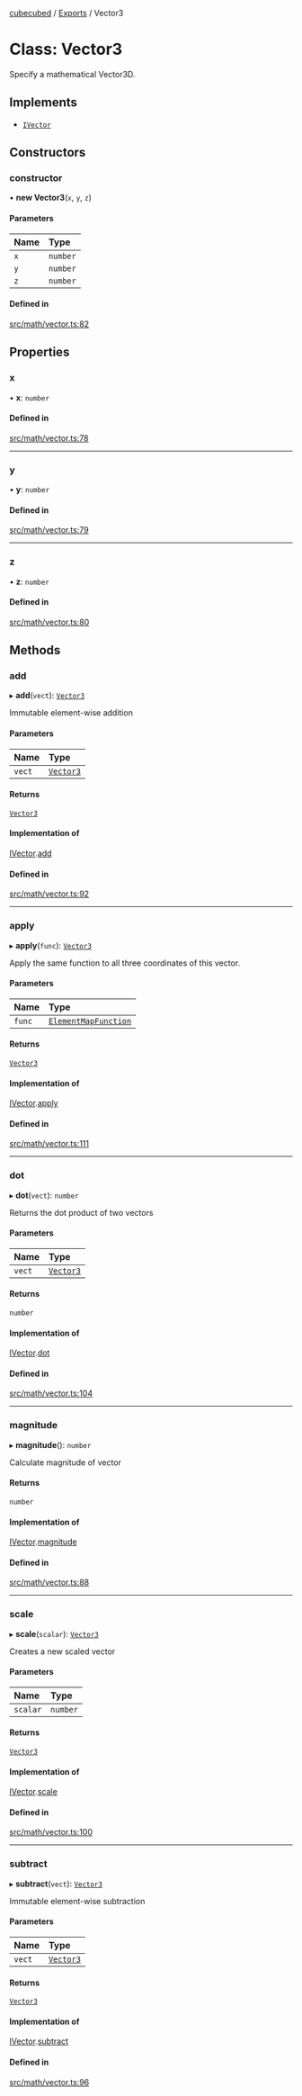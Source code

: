 [cubecubed](/reference/README.md) / [Exports](/reference/modules.md) / Vector3

# Class: Vector3

Specify a mathematical Vector3D.

## Implements

- [`IVector`](/reference/interfaces/IVector.md)

## Constructors

### constructor

• **new Vector3**(`x`, `y`, `z`)

#### Parameters

| Name | Type |
| :------ | :------ |
| `x` | `number` |
| `y` | `number` |
| `z` | `number` |

#### Defined in

[src/math/vector.ts:82](https://github.com/imaphatduc/cubecubed/blob/8295992/src/math/vector.ts#L82)

## Properties

### x

• **x**: `number`

#### Defined in

[src/math/vector.ts:78](https://github.com/imaphatduc/cubecubed/blob/8295992/src/math/vector.ts#L78)

___

### y

• **y**: `number`

#### Defined in

[src/math/vector.ts:79](https://github.com/imaphatduc/cubecubed/blob/8295992/src/math/vector.ts#L79)

___

### z

• **z**: `number`

#### Defined in

[src/math/vector.ts:80](https://github.com/imaphatduc/cubecubed/blob/8295992/src/math/vector.ts#L80)

## Methods

### add

▸ **add**(`vect`): [`Vector3`](/reference/classes/Vector3.md)

Immutable element-wise addition

#### Parameters

| Name | Type |
| :------ | :------ |
| `vect` | [`Vector3`](/reference/classes/Vector3.md) |

#### Returns

[`Vector3`](/reference/classes/Vector3.md)

#### Implementation of

[IVector](/reference/interfaces/IVector.md).[add](/reference/interfaces/IVector.md#add)

#### Defined in

[src/math/vector.ts:92](https://github.com/imaphatduc/cubecubed/blob/8295992/src/math/vector.ts#L92)

___

### apply

▸ **apply**(`func`): [`Vector3`](/reference/classes/Vector3.md)

Apply the same function to all three coordinates of this vector.

#### Parameters

| Name | Type |
| :------ | :------ |
| `func` | [`ElementMapFunction`](/reference/types/ElementMapFunction.md) |

#### Returns

[`Vector3`](/reference/classes/Vector3.md)

#### Implementation of

[IVector](/reference/interfaces/IVector.md).[apply](/reference/interfaces/IVector.md#apply)

#### Defined in

[src/math/vector.ts:111](https://github.com/imaphatduc/cubecubed/blob/8295992/src/math/vector.ts#L111)

___

### dot

▸ **dot**(`vect`): `number`

Returns the dot product of two vectors

#### Parameters

| Name | Type |
| :------ | :------ |
| `vect` | [`Vector3`](/reference/classes/Vector3.md) |

#### Returns

`number`

#### Implementation of

[IVector](/reference/interfaces/IVector.md).[dot](/reference/interfaces/IVector.md#dot)

#### Defined in

[src/math/vector.ts:104](https://github.com/imaphatduc/cubecubed/blob/8295992/src/math/vector.ts#L104)

___

### magnitude

▸ **magnitude**(): `number`

Calculate magnitude of vector

#### Returns

`number`

#### Implementation of

[IVector](/reference/interfaces/IVector.md).[magnitude](/reference/interfaces/IVector.md#magnitude)

#### Defined in

[src/math/vector.ts:88](https://github.com/imaphatduc/cubecubed/blob/8295992/src/math/vector.ts#L88)

___

### scale

▸ **scale**(`scalar`): [`Vector3`](/reference/classes/Vector3.md)

Creates a new scaled vector

#### Parameters

| Name | Type |
| :------ | :------ |
| `scalar` | `number` |

#### Returns

[`Vector3`](/reference/classes/Vector3.md)

#### Implementation of

[IVector](/reference/interfaces/IVector.md).[scale](/reference/interfaces/IVector.md#scale)

#### Defined in

[src/math/vector.ts:100](https://github.com/imaphatduc/cubecubed/blob/8295992/src/math/vector.ts#L100)

___

### subtract

▸ **subtract**(`vect`): [`Vector3`](/reference/classes/Vector3.md)

Immutable element-wise subtraction

#### Parameters

| Name | Type |
| :------ | :------ |
| `vect` | [`Vector3`](/reference/classes/Vector3.md) |

#### Returns

[`Vector3`](/reference/classes/Vector3.md)

#### Implementation of

[IVector](/reference/interfaces/IVector.md).[subtract](/reference/interfaces/IVector.md#subtract)

#### Defined in

[src/math/vector.ts:96](https://github.com/imaphatduc/cubecubed/blob/8295992/src/math/vector.ts#L96)
